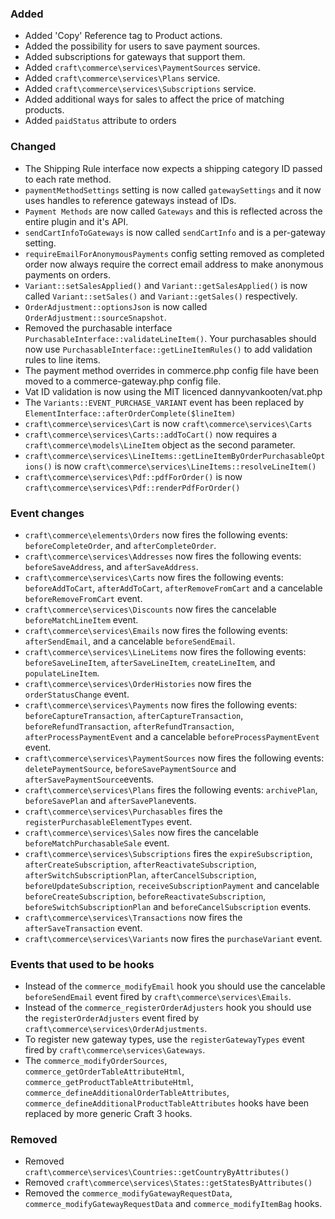 
### Added
- Added 'Copy' Reference tag to Product actions.
- Added the possibility for users to save payment sources.
- Added subscriptions for gateways that support them.
- Added `craft\commerce\services\PaymentSources` service.
- Added `craft\commerce\services\Plans` service.
- Added `craft\commerce\services\Subscriptions` service.
- Added additional ways for sales to affect the price of matching products.
- Added `paidStatus` attribute to orders

### Changed
- The Shipping Rule interface now expects a shipping category ID passed to each rate method.
- `paymentMethodSettings` setting is now called `gatewaySettings` and it now uses handles to reference gateways instead of IDs.
- `Payment Methods` are now called `Gateways` and this is reflected across the entire plugin and it's API.
- `sendCartInfoToGateways` is now called `sendCartInfo` and is a per-gateway setting.
- `requireEmailForAnonymousPayments` config setting removed as completed order now always require the correct email address to make anonymous payments on orders.
- `Variant::setSalesApplied()` and `Variant::getSalesApplied()` is now called `Variant::setSales()` and `Variant::getSales()` respectively.
- `OrderAdjustment::optionsJson` is now called `OrderAdjustment::sourceSnapshot`.
- Removed the purchasable interface `PurchasableInterface::validateLineItem()`. Your purchasables should now use `PurchasableInterface::getLineItemRules()` to add validation rules to line items. 
- The payment method overrides in commerce.php config file have been moved to a commerce-gateway.php config file.
- Vat ID validation is now using the MIT licenced dannyvankooten/vat.php
- The `Variants::EVENT_PURCHASE_VARIANT` event has been replaced by `ElementInterface::afterOrderComplete($lineItem)`
- `craft\commerce\services\Cart` is now `craft\commerce\services\Carts`
- `craft\commerce\services\Carts::addToCart()` now requires a `craft\commerce\models\LineItem` object as the second parameter.
- `craft\commerce\services\LineItems::getLineItemByOrderPurchasableOptions()` is now `craft\commerce\services\LineItems::resolveLineItem()`
- `craft\commerce\services\Pdf::pdfForOrder()` is now `craft\commerce\services\Pdf::renderPdfForOrder()`

### Event changes
- `craft\commerce\elements\Orders` now fires the following events: `beforeCompleteOrder`, and `afterCompleteOrder`.
- `craft\commerce\services\Addresses` now fires the following events: `beforeSaveAddress`, and `afterSaveAddress`.
- `craft\commerce\services\Carts` now fires the following events: `beforeAddToCart`, `afterAddToCart`, `afterRemoveFromCart` and a cancelable `beforeRemoveFromCart` event.
- `craft\commerce\services\Discounts` now fires the cancelable `beforeMatchLineItem` event.
- `craft\commerce\services\Emails` now fires the following events: `afterSendEmail`, and a cancelable `beforeSendEmail`.
- `craft\commerce\services\LineLitems` now fires the following events: `beforeSaveLineItem`, `afterSaveLineItem`, `createLineItem`, and `populateLineItem`.
- `craft\commerce\services\OrderHistories` now fires the `orderStatusChange` event.
- `craft\commerce\services\Payments` now fires the following events: `beforeCaptureTransaction`, `afterCaptureTransaction`, `beforeRefundTransaction`, `afterRefundTransaction`, `afterProcessPaymentEvent` and a cancelable `beforeProcessPaymentEvent` event.
- `craft\commerce\services\PaymentSources` now fires the following events: `deletePaymentSource`, `beforeSavePaymentSource` and `afterSavePaymentSource`events.
- `craft\commerce\services\Plans` fires the following events: `archivePlan`, `beforeSavePlan` and `afterSavePlan`events.
- `craft\commerce\services\Purchasables` fires the `registerPurchasableElementTypes` event.
- `craft\commerce\services\Sales` now fires the cancelable `beforeMatchPurchasableSale` event.
- `craft\commerce\services\Subscriptions` fires the `expireSubscription`, `afterCreateSubscription`, `afterReactivateSubscription`, `afterSwitchSubscriptionPlan`, `afterCancelSubscription`, `beforeUpdateSubscription`, `receiveSubscriptionPayment` and cancelable `beforeCreateSubscription`, `beforeReactivateSubscription`, `beforeSwitchSubscriptionPlan` and `beforeCancelSubscription` events.
- `craft\commerce\services\Transactions` now fires the `afterSaveTransaction` event.
- `craft\commerce\services\Variants` now fires the `purchaseVariant` event.

### Events that used to be hooks
- Instead of the `commerce_modifyEmail` hook you should use the cancelable `beforeSendEmail` event fired by `craft\commerce\services\Emails`.
- Instead of the `commerce_registerOrderAdjusters` hook you should use the `registerOrderAdjusters` event fired by `craft\commerce\services\OrderAdjustments`.
- To register new gateway types, use the `registerGatewayTypes` event fired by `craft\commerce\services\Gateways`.
- The `commerce_modifyOrderSources`, `commerce_getOrderTableAttributeHtml`, `commerce_getProductTableAttributeHtml`, `commerce_defineAdditionalOrderTableAttributes`, `commerce_defineAdditionalProductTableAttributes` hooks have been replaced by more generic Craft 3 hooks.

### Removed
- Removed `craft\commerce\services\Countries::getCountryByAttributes()`
- Removed `craft\commerce\services\States::getStatesByAttributes()`
- Removed the `commerce_modifyGatewayRequestData`, `commerce_modifyGatewayRequestData` and `commerce_modifyItemBag` hooks.